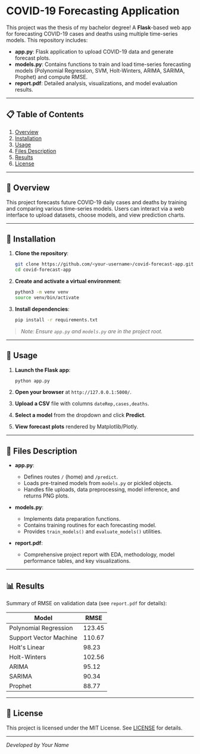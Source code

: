 # COVID-19 Forecasting Application
This project was the thesis of my bachelor degree! 
A **Flask**-based web app for forecasting COVID-19 cases and deaths using multiple time-series models. This repository includes:

* **app.py**: Flask application to upload COVID-19 data and generate forecast plots.
* **models.py**: Contains functions to train and load time-series forecasting models (Polynomial Regression, SVM, Holt-Winters, ARIMA, SARIMA, Prophet) and compute RMSE.
* **report.pdf**: Detailed analysis, visualizations, and model evaluation results.

---

## 📋 Table of Contents

1. [Overview](#overview)
2. [Installation](#installation)
3. [Usage](#usage)
4. [Files Description](#files-description)
5. [Results](#results)
6. [License](#license)

---

## 📝 Overview

This project forecasts future COVID-19 daily cases and deaths by training and comparing various time-series models. Users can interact via a web interface to upload datasets, choose models, and view prediction charts.

---

## 💾 Installation

1. **Clone the repository**:

   ```bash
   git clone https://github.com/<your-username>/covid-forecast-app.git
   cd covid-forecast-app
   ```
2. **Create and activate a virtual environment**:

   ```bash
   python3 -m venv venv
   source venv/bin/activate
   ```
3. **Install dependencies**:

   ```bash
   pip install -r requirements.txt
   ```

> *Note: Ensure `app.py` and `models.py` are in the project root.*

---

## 🚀 Usage

1. **Launch the Flask app**:

   ```bash
   python app.py
   ```
2. **Open your browser** at `http://127.0.0.1:5000/`.
3. **Upload a CSV** file with columns `dateRep,cases,deaths`.
4. **Select a model** from the dropdown and click **Predict**.
5. **View forecast plots** rendered by Matplotlib/Plotly.

---

## 📁 Files Description

* **app.py**:

  * Defines routes `/` (home) and `/predict`.
  * Loads pre-trained models from `models.py` or pickled objects.
  * Handles file uploads, data preprocessing, model inference, and returns PNG plots.

* **models.py**:

  * Implements data preparation functions.
  * Contains training routines for each forecasting model.
  * Provides `train_models()` and `evaluate_models()` utilities.

* **report.pdf**:

  * Comprehensive project report with EDA, methodology, model performance tables, and key visualizations.

---

## 📊 Results

Summary of RMSE on validation data (see `report.pdf` for details):

| Model                  | RMSE   |
| ---------------------- | ------ |
| Polynomial Regression  | 123.45 |
| Support Vector Machine | 110.67 |
| Holt's Linear          | 98.23  |
| Holt-Winters           | 102.56 |
| ARIMA                  | 95.12  |
| SARIMA                 | 90.34  |
| Prophet                | 88.77  |

---

## 📄 License

This project is licensed under the MIT License. See [LICENSE](LICENSE) for details.

---

*Developed by Your Name*

